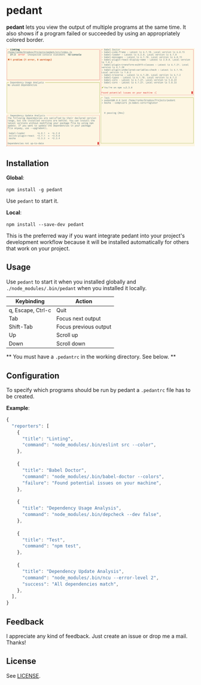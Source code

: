 pedant
======

**pedant** lets you view the output of multiple programs at the same time. It also shows if a program failed or succeeded by using an appropriately colored border.

![Screenshot](doc/screenshot.png)

## Installation ##

**Global**:

`npm install -g pedant`

Use `pedant` to start it.

**Local**:

`npm install --save-dev pedant`

This is the preferred way if you want integrate pedant into your project's development workflow because it will be installed automatically for others that work on your project.

## Usage ##

Use `pedant` to start it when you installed globally and `./node_modules/.bin/pedant` when you installed it locally.

Keybinding        | Action
------------------| -------------
q, Escape, Ctrl-c | Quit
Tab               | Focus next output
Shift-Tab         | Focus previous output
Up                | Scroll up
Down              | Scroll down

** You must have a `.pedantrc` in the working directory. See below. **

## Configuration ##

To specify which programs should be run by pedant a `.pedantrc` file has to be created.

**Example**:

```js
{
  "reporters": [
    {
      "title": "Linting",
      "command": "node_modules/.bin/eslint src --color",
    },

    {
      "title": "Babel Doctor",
      "command": "node_modules/.bin/babel-doctor --colors",
      "failure": "Found potential issues on your machine",
    },

    {
      "title": "Dependency Usage Analysis",
      "command": "node_modules/.bin/depcheck --dev false",
    },

    {
      "title": "Test",
      "command": "npm test",
    },

    {
      "title": "Dependency Update Analysis",
      "command": "node_modules/.bin/ncu --error-level 2",
      "success": "All dependencies match",
    },
  ],
}
```

## Feedback ##

I appreciate any kind of feedback. Just create an issue or drop me a mail. Thanks!

## License ##

See [LICENSE](LICENSE).
